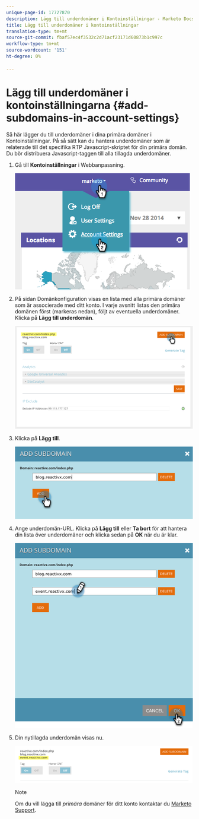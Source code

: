 ```yaml
---
unique-page-id: 17727870
description: Lägg till underdomäner i Kontoinställningar - Marketo Docs - Produktdokumentation
title: Lägg till underdomäner i kontoinställningar
translation-type: tm+mt
source-git-commit: fbaf57ec4f3532c2d71acf23171d60873b1c997c
workflow-type: tm+mt
source-wordcount: '151'
ht-degree: 0%

---
```



# Lägg till underdomäner i kontoinställningarna {#add-subdomains-in-account-settings}

Så här lägger du till underdomäner i dina primära domäner i Kontoinställningar. På så sätt kan du hantera underdomäner som är relaterade till det specifika RTP Javascript-skriptet för din primära domän. Du bör distribuera Javascript-taggen till alla tillagda underdomäner.

1. Gå till **Kontoinställningar** i Webbanpassning.

   ![](assets/image2014-12-1-23-3-12.png)

1. På sidan Domänkonfiguration visas en lista med alla primära domäner som är associerade med ditt konto. I varje avsnitt listas den primära domänen först (markeras nedan), följt av eventuella underdomäner. Klicka på **Lägg till underdomän**.

   ![](assets/highlightprimary2.png)

1. Klicka på **Lägg till**.

   ![](assets/add.png)

1. Ange underdomän-URL. Klicka på **Lägg till** eller **Ta bort** för att hantera din lista över underdomäner och klicka sedan på **OK** när du är klar.

   ![](assets/newsubdomain.png)

1. Din nytillagda underdomän visas nu.

   ![](assets/finalnew.png)

   >[!NOTE]
   >
   >Om du vill lägga till _primära_ domäner för ditt konto kontaktar du [Marketo Support](https://nation.marketo.com/t5/Support/ct-p/Support).
